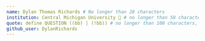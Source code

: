 ```yaml
---
name: Dylan Thomas Richards # No longer than 28 characters
institution: Central Michigan University 🚩 # no longer than 58 characters
quote: define QUESTION ((bb) | (!bb)) # no longer than 100 characters, avoid using quotes(") to guarantee the format remains the same.
github_user: DylanRichards
---
```

